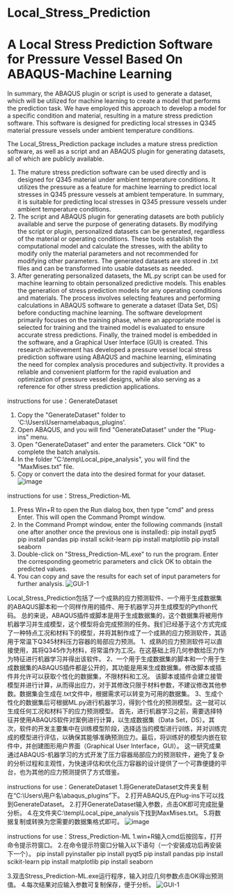 # Local_Stress_Prediction
# A Local Stress Prediction Software for Pressure Vessel Based On ABAQUS-Machine Learning
In summary, the ABAQUS plugin or script is used to generate a dataset, which will be utilized for machine learning to create a model that performs the prediction task. We have employed this approach to develop a model for a specific condition and material, resulting in a mature stress prediction software. This software is designed for predicting local stresses in Q345 material pressure vessels under ambient temperature conditions.

The Local_Stress_Prediction package includes a mature stress prediction software, as well as a script and an ABAQUS plugin for generating datasets, all of which are publicly available.
1. The mature stress prediction software can be used directly and is designed for Q345 material under ambient temperature conditions. It utilizes the pressure as a feature for machine learning to predict local stresses in Q345 pressure vessels at ambient temperature. In summary, it is suitable for predicting local stresses in Q345 pressure vessels under ambient temperature conditions.
2. The script and ABAQUS plugin for generating datasets are both publicly available and serve the purpose of generating datasets. By modifying the script or plugin, personalized datasets can be generated, regardless of the material or operating conditions. These tools establish the computational model and calculate the stresses, with the ability to modify only the material parameters and not recommended for modifying other parameters. The generated datasets are stored in .txt files and can be transformed into usable datasets as needed.
3. After generating personalized datasets, the ML.py script can be used for machine learning to obtain personalized predictive models. This enables the generation of stress prediction models for any operating conditions and materials.
The process involves selecting features and performing calculations in ABAQUS software to generate a dataset (Data Set, DS) before conducting machine learning. The software development primarily focuses on the training phase, where an appropriate model is selected for training and the trained model is evaluated to ensure accurate stress predictions. Finally, the trained model is embedded in the software, and a Graphical User Interface (GUI) is created.
This research achievement has developed a pressure vessel local stress prediction software using ABAQUS and machine learning, eliminating the need for complex analysis procedures and subjectivity. It provides a reliable and convenient platform for the rapid evaluation and optimization of pressure vessel designs, while also serving as a reference for other stress prediction applications.

instructions for use：GenerateDataset
1. Copy the "GenerateDataset" folder to 'C:\Users\Username\abaqus_plugins'.
2. Open ABAQUS, and you will find "GenerateDataset" under the "Plug-ins" menu.
3. Open "GenerateDataset" and enter the parameters. Click "OK" to complete the batch analysis.
4. In the folder "C:\temp\Local_pipe_analysis", you will find the "MaxMises.txt" file.
5. Copy or convert the data into the desired format for your dataset.
![image](https://github.com/Fan-Tank/Local_Stress_Prediction/assets/76890876/4b4ee3bb-7a3a-40c0-81dc-edb464f7a6b8)


instructions for use：Stress_Prediction-ML
1. Press Win+R to open the Run dialog box, then type "cmd" and press Enter. This will open the Command Prompt window.
2. In the Command Prompt window, enter the following commands (install one after another once the previous one is installed):
pip install pyqt5
pip install pandas
pip install scikit-learn
pip install matplotlib
pip install seaborn
3. Double-click on "Stress_Prediction-ML.exe" to run the program. Enter the corresponding geometric parameters and click OK to obtain the predicted values.
4. You can copy and save the results for each set of input parameters for further analysis.
![GUI-1](https://github.com/Fan-Tank/Local_Stress_Prediction/assets/76890876/272e7740-fe9c-46c1-bdc3-c2b0d0729617)


Local_Stress_Prediction包括了一个成熟的应力预测软件、一个用于生成数据集的ABAQUS脚本和一个同样作用的插件、用于机器学习并生成模型的Python代码。
总的来说，ABAQUS插件或脚本是用于生成数据集的，这个数据集将被用作机器学习并生成模型，这个模型将会完成预测的任务。我们已经基于这个方式完成了一种特点工况和材料下的模型，并将其制作成了一个成熟的应力预测软件，其适用于常温下Q345材料压力容器的局部应力预测。
1、成熟的应力预测软件可以直接使用，其将Q345作为材料，将常温作为工况。在这基础上将几何参数给压力作为特征进行机器学习并得出该软件。
2、一个用于生成数据集的脚本和一个用于生成数据集的ABAQUS插件都是公开的，其功能是用来生成数据集。修改脚本或插件并允许可以获取个性化的数据集，不限材料和工况。
该脚本或插件会建立接管模型并进行计算，从而得出应力，对于其修改只限于材料参数，不建议修改其他参数。数据集会生成在.txt文件中，根据需求可以转变为可用的数据集。
3、生成个性化的数据集后可根据ML.py进行机器学习，得到个性化的预测模型。这一就可以生成任何工况和材料下的应力预测模型。
首先，进行机器学习之前，需要选择特征并使用ABAQUS软件对案例进行计算，以生成数据集（Data Set，DS）。其次，软件的开发主要集中在训练模型阶段，选择适当的模型进行训练，并对训练完成的模型进行评估，以确保其能够准确预测应力。最后，将训练好的模型内嵌在软件中，并创建图形用户界面（Graphical User Interface，GUI）。
这一研究成果通过ABAQUS-机器学习的方式开发了压力容器局部应力的预测软件，避免了复杂的分析过程和主观性，为快速评估和优化压力容器的设计提供了一个可靠便捷的平台，也为其他的应力预测提供了方式借鉴。

instructions for use：GenerateDataset
1.将GenerateDataset文件夹复制在“C:\Users\用户名\abaqus_plugins”下。
2.打开ABAQUS,在Plug-ins下可以找到GenerateDataset。
2.打开GenerateDataset输入参数，点击OK即可完成批量分析。
4.在文件夹C:\\temp\\Local_pipe_analysis下找到MaxMises.txt。
5.将数据复制或转换为您需要的数据集格式即可。
![image](https://github.com/Fan-Tank/Local_Stress_Prediction/assets/76890876/00921a70-cf9f-492a-b3ba-baa27769d7b5)

instructions for use：Stress_Prediction-ML
1.win+R输入cmd后按回车，打开命令提示符窗口。
2.在命令提示符窗口分输入以下语句（一个安装成功后再安装下一个）。
pip install pyinstaller
pip install pyqt5
pip install pandas
pip install scikit-learn
pip install matplotlib
pip install seaborn

3.双击Stress_Prediction-ML.exe运行程序，输入对应几何参数点击OK得出预测值。
4.每次结果对应输入参数可复制保存，便于分析。
![GUI-1](https://github.com/Fan-Tank/Local_Stress_Prediction/assets/76890876/8c48ff97-d456-498f-b6eb-df42dcb43284)

